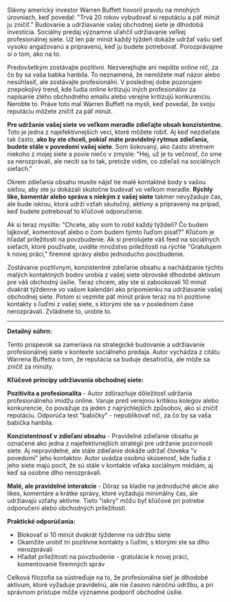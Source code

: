 
Slávny americký investor Warren Buffett hovoril pravdu na mnohých úrovniach, keď povedal: "Trvá 20 rokov vybudovať si reputáciu a päť minút ju zničiť." Budovanie a udržiavanie vašej obchodnej siete je dlhodobá investícia. Sociálny predaj významne uľahčil udržiavanie veľkej profesionálnej siete. Už len pár minút každý týždeň dokáže udržať vašu sieť vysoko angažovanú a pripravenú, keď ju budete potrebovať. Porozprávajme si o tom, ako na to.

Predovšetkým zostávajte pozitívni. Nezverejňujte ani nepíšte online nič, za čo by sa vaša babka hanbila. To neznamená, že nemôžete mať názor alebo nesúhlasiť, ale zostávajte profesionálni. V poslednej dobe pozorujem znepokojivý trend, kde ľudia online kritizujú iných profesionálov za napísanie zlého obchodného emailu alebo verejne kritizujú konkurenciu. Nerobte to. Práve toto mal Warren Buffett na mysli, keď povedal, že svoju reputáciu môžete zničiť za päť minút.

**Pre udržanie vašej siete vo veľkom meradle zdieľajte obsah konzistentne.** Toto je jedna z najefektívnejších vecí, ktoré môžete robiť. Aj keď nezdieľate tak často, **ako by ste chceli, pokiaľ máte pravidelný rytmus zdieľania, budete stále v povedomí vašej siete**. Som šokovaný, ako často stretnem niekoho z mojej siete a povie niečo v zmysle: "Hej, už je to večnosť, čo sme sa nerozprávali, ale necíti sa to tak, pretože vidím, co zdieľaš na sociálnych sieťach."

Okrem zdieľania obsahu musíte nájsť tie malé kontaktné body s vašou sieťou, aby ste ju dokázali skutočne budovať vo veľkom meradle. **Rýchly like, komentár alebo správa s niekým z vašej siete** takmer nevyžaduje čas, ale bude iskrou, ktorá udrží vzťah skutočný, aktívny a pripravený na prípad, keď budete potrebovať to kľúčové odporučenie.

Ak si teraz myslíte: "Chcete, aby som to robil každý týždeň? Čo budem lajkovať, komentovať alebo o čom budem týmto ľuďom písať?" Kľúčom je hľadať príležitosti na povzbudenie. Ak si prerolujete váš feed na sociálnych sieťach, ktoré používate, uvidíte množstvo príležitostí na rýchle "Gratulujem k novej práci," firemné správy alebo jednoducho povzbudenie.

Zostávanie pozitívnym, konzistentné zdieľanie obsahu a nachádzanie týchto malých kontaktných bodov urobia z vašej siete obrovské dlhodobé aktívum pre váš obchodný úsilie. Teraz chcem, aby ste si zabookovali 10 minút dvakrát týždenne vo vašom kalendári ako pripomienku na udržiavanie vašej obchodnej siete. Potom si vezmite päť minút práve teraz na tri pozitívne kontakty s ľuďmi z vašej siete, s ktorými ste sa v poslednom čase nerozprávali. Zvládnete to, urobte to.

---

**Detailný súhrn:**

Tento príspevok sa zameriava na strategické budovanie a udržiavanie profesionálnej siete v kontexte sociálneho predaja. Autor vychádza z citátu Warrena Buffetta o tom, že reputácia sa buduje desaťročia, ale môže sa zničiť za minúty.

**Kľúčové princípy udržiavania obchodnej siete:**

**Pozitivita a profesionalita** - Autor zdôrazňuje dôležitosť udržania profesionálneho imidžu online. Varuje pred verejnou kritikou kolegov alebo konkurencie, čo považuje za jeden z najrýchlejších způsobov, ako si zničiť reputáciu. Odporúča test "babičky" - nepublikovať nič, za čo by sa vaša babička hanbila.

**Konzistentnosť v zdieľaní obsahu** - Pravidelné zdieľanie obsahu je označené ako jedna z najefektívnejších stratégií pre udržanie pozornosti siete. Aj nepravidelné, ale stále zdieľanie dokáže udržať človeka "v povedomí" jeho kontaktov. Autor uvádza osobnú skúsenosť, kde ľudia z jeho siete majú pocit, že sú stále v kontakte vďaka sociálnym médiám, aj keď sa osobne dlho nerozprávali.

**Malé, ale pravidelné interakcie** - Dôraz sa kladie na jednoduché akcie ako likes, komentáre a krátke správy, ktoré vyžadujú minimálny čas, ale udržiavajú vzťahy aktívne. Tieto "iskry" môžu byť kľúčové pri potrebe odporučení alebo obchodných príležitostí.

**Praktické odporúčania:**

- Blokovať si 10 minút dvakrát týždenne na údržbu siete
- Okamžite urobiť tri pozitívne kontakty s ľuďmi, s ktorými ste sa dlho nerozprávali
- Hľadať príležitosti na povzbudenie - gratulácie k novej práci, komentovanie firemných správ

Celková filozofia sa sústreďuje na to, že profesionálna sieť je dlhodobé aktívum, ktoré vyžaduje pravidelnú, ale nie časovo náročnú údržbu, a pri správnom prístupe môže významne podporiť obchodné úsilie.